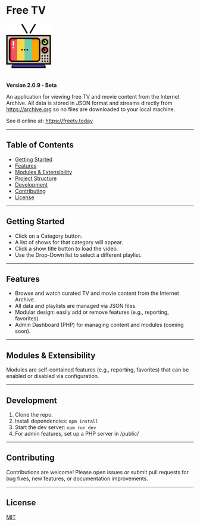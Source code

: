 # Free TV

<img src="/src/assets/freetv.png" width="120" style="margin-bottom: 20px;">

**Version 2.0.9 - Beta**

An application for viewing free TV and movie content from the Internet Archive. All data is stored in JSON format and streams directly from https://archive.org so no files are downloaded to your local machine.

See it online at: https://freetv.today

---

## Table of Contents

- [Getting Started](#getting-started)
- [Features](#features)
- [Modules & Extensibility](#modules--extensibility)
- [Project Structure](#project-structure)
- [Development](#development)
- [Contributing](#contributing)
- [License](#license)

---

## Getting Started

- Click on a Category button.
- A list of shows for that category will appear.
- Click a show title button to load the video.
- Use the Drop-Down list to select a different playlist.

---

## Features

- Browse and watch curated TV and movie content from the Internet Archive.
- All data and playlists are managed via JSON files.
- Modular design: easily add or remove features (e.g., reporting, favorites).
- Admin Dashboard (PHP) for managing content and modules (coming soon).

---

## Modules & Extensibility

Modules are self-contained features (e.g., reporting, favorites) that can be enabled or disabled via configuration.

---

## Development

1. Clone the repo.
2. Install dependencies: `npm install`
3. Start the dev server: `npm run dev`
4. For admin features, set up a PHP server in /public/

---

## Contributing

Contributions are welcome! Please open issues or submit pull requests for bug fixes, new features, or documentation improvements.

---

## License

[MIT](LICENSE)
